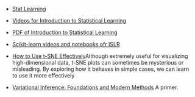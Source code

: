 * [Stat Learning](https://github.com/sujitpal/statlearning-notebooks)

* [Videos for Introduction to Statistical Learning](http://www.dataschool.io/15-hours-of-expert-machine-learning-videos/)
* [PDF of Introduction to Statistical Learning](http://www-bcf.usc.edu/~gareth/ISL/ISLR%20Fourth%20Printing.pdf)
* [Scikit-learn videos and notebooks ofr ISLR](https://github.com/justmarkham/scikit-learn-videos)

* [How to Use t-SNE Effectively](http://distill.pub/2016/misread-tsne/)Although extremely useful for visualizing high-dimensional data, t-SNE plots can sometimes be mysterious or misleading. By exploring how it behaves in simple cases, we can learn to use it more effectively

* [Variational Inference: Foundations and Modern Methods](http://www.cs.columbia.edu/~blei/talks/2016_NIPS_VI_tutorial.pdf) A primer.
